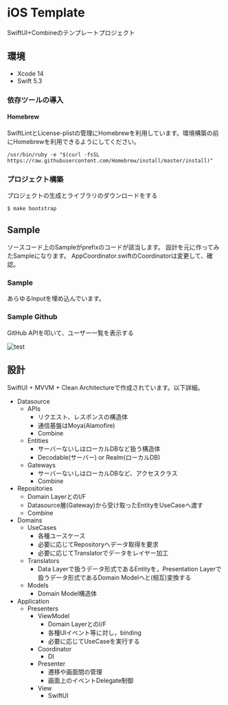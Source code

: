 # iOS Template
SwiftUI+Combineのテンプレートプロジェクト

## 環境
- Xcode 14
- Swift 5.3

### 依存ツールの導入
#### Homebrew
SwiftLintとLicense-plistの管理にHomebrewを利用しています。環境構築の前にHomebrewを利用できるようにしてください。

```
/usr/bin/ruby -e "$(curl -fsSL https://raw.githubusercontent.com/Homebrew/install/master/install)"
```

### プロジェクト構築
プロジェクトの生成とライブラリのダウンロードをする

```
$ make bootstrap 
```

## Sample
ソースコード上のSampleがprefixのコードが該当します。
設計を元に作ってみたSampleになります。
AppCoordinator.swiftのCoordinatorは変更して、確認。

### Sample
あらゆるInputを埋め込んでいます。

### Sample Github
GitHub APIを叩いて、ユーザー一覧を表示する

![test](https://user-images.githubusercontent.com/47435749/129501182-ad74fd61-5d5e-492e-b460-9973e4f4e6cf.gif)

## 設計
SwiftUI + MVVM + Clean Architectureで作成されています。以下詳細。

- Datasource
  - APIs
    - リクエスト、レスポンスの構造体
    - 通信基盤はMoya(Alamofire)
    - Combine
  - Entities
    - サーバーないしはローカルDBなど扱う構造体
    - Decodable(サーバー) or Realm(ローカルDB)
  - Gateways
    - サーバーないしはローカルDBなど、アクセスクラス
    - Combine
- Repositories
    - Domain LayerとのI/F
    - Datasource層(Gateway)から受け取ったEntityをUseCaseへ渡す
    - Combine
- Domains
  - UseCases
    - 各種ユースケース
    - 必要に応じてRepositoryへデータ取得を要求
    - 必要に応じてTranslatorでデータをレイヤー加工
  - Translators
    - Data Layerで扱うデータ形式であるEntityを，Presentation Layerで扱うデータ形式であるDomain Modelへと(相互)変換する
  - Models
    - Domain Model構造体
- Application
  - Presenters
    - ViewModel
      - Domain LayerとのI/F
      - 各種UIイベント等に対し，binding
      - 必要に応じてUseCaseを実行する
    - Coordinator
      - DI
    - Presenter
      - 遷移や画面間の管理
      - 画面上のイベントDelegate制御
    - View
      - SwiftUI